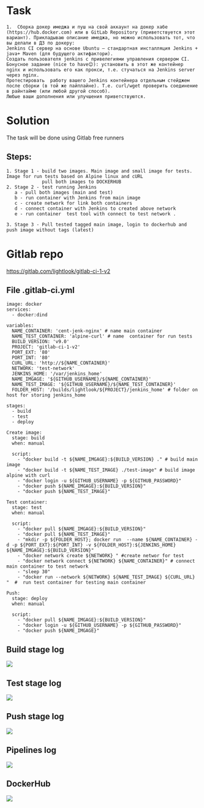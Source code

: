 # Task 
```
1.	Сборка докер имеджа и пуш на свой аккаунт на докер хабе (https://hub.docker.com) или в GitLab Repository (приветствуется этот вариант). Прикладываю описание имеджа, но можно использовать тот, что вы делали в ДЗ по докеру:
Jenkins CI сервер на основе Ubuntu – стандартная инсталляция Jenkins + java+ Maven (для будущего актифактори). 
Создать пользователя jenkins с привелегиями управления сервером CI.
Бонусное задание (nice to have😊): установить в этот же контейнер nginx и использовать его как прокси, т.е. стучаться на Jenkins server через nginx.
Протестировать  работу вашего Jenkins контейнера отдельным стейджем после сборки (в той же пайплайне). Т.е. curl/wget проверить соединение в райнтайме (или любой другой способ).
Любые ваши дополнения или улучшения приветствуются.
```
# Solution

The task will be done using Gitlab free runners

## Steps:
```
1. Stage 1 - build two images. Main image and small image for tests. Image for run tests based on Alpine linux and cURL
             pull both images to DOCKERHUB
2. Stage 2 - test running Jenkins
   a - pull both images (main and test)
   b - run container with Jenkins from main image
   с - create network for link both containers
   d - connect container with Jenkins to created above network
   e - run container  test tool with connect to test network . 

3. Stage 3 - Pull tested tagged main image, login to dockerhub and push image without tags (latest)
```
# Gitlab repo
https://gitlab.com/lightlook/gitlab-ci-1-v2


## File .gitlab-ci.yml
```
image: docker
services:
  - docker:dind

variables:
  NAME_CONTAINER: 'cent-jenk-nginx' # name main container 
  NAME_TEST_CONTAINER: 'alpine-curl' # name  container for run tests
  BUILD_VERSION: 'v9.0'
  PROJECT: 'gitlab-ci-1-v2'
  PORT_EXT: '80'
  PORT_INT: '80'
  CURL_URL: 'http://${NAME_CONTAINER}'
  NETWORK: 'test-network'
  JENKINS_HOME: '/var/jenkins_home'
  NAME_IMGAGE: '${GITHUB_USERNAME}/${NAME_CONTAINER}'
  NAME_TEST_IMAGE: '${GITHUB_USERNAME}/${NAME_TEST_CONTAINER}'
  FOLDER_HOST: '/builds/lightlook/${PROJECT}/jenkins_home' # folder on host for storing jenkins_home
 
stages:
  - build
  - test
  - deploy

Create image:
  stage: build
  when: manual
     
  script:
    - "docker build -t ${NAME_IMGAGE}:${BUILD_VERSION} ." # build main image 
    - "docker build -t ${NAME_TEST_IMAGE} ./test-image" # build image alpine with curl
    - "docker login -u ${GITHUB_USERNAME} -p ${GITHUB_PASSWORD}"
    - "docker push ${NAME_IMGAGE}:${BUILD_VERSION}"
    - "docker push ${NAME_TEST_IMAGE}"
 
Test container:
  stage: test
  when: manual

  script:
    - "docker pull ${NAME_IMGAGE}:${BUILD_VERSION}"
    - "docker pull ${NAME_TEST_IMAGE}"
    - "mkdir -p ${FOLDER_HOST}; docker run  --name ${NAME_CONTAINER} -d -p ${PORT_EXT}:${PORT_INT} -v ${FOLDER_HOST}:${JENKINS_HOME}  ${NAME_IMGAGE}:${BUILD_VERSION}"
    - "docker network create ${NETWORK} " #create networ for test
    - "docker network connect ${NETWORK} ${NAME_CONTAINER}" # connect main container to test network
    - "sleep 30"
    - "docker run --network ${NETWORK} ${NAME_TEST_IMAGE} ${CURL_URL} "  #  run test container for testing main container

Push:
  stage: deploy
  when: manual
 
  script: 
    - "docker pull ${NAME_IMGAGE}:${BUILD_VERSION}"
    - "docker login -u ${GITHUB_USERNAME} -p ${GITHUB_PASSWORD}"
    - "docker push ${NAME_IMGAGE}"
```
## Build stage log
![](https://github.com/fenixra73/Dnipro_DevOps_int_2020/raw/master/task4-gitlab-pipeline1-shared-runners/screenshot/pic1.png  )


## Test stage log

![](https://github.com/fenixra73/Dnipro_DevOps_int_2020/raw/master/task4-gitlab-pipeline1-shared-runners/screenshot/pic2.png  )

## Push stage log 
![](https://github.com/fenixra73/Dnipro_DevOps_int_2020/raw/master/task4-gitlab-pipeline1-shared-runners/screenshot/pic3.png  )

## Pipelines log
![](https://github.com/fenixra73/Dnipro_DevOps_int_2020/raw/master/task4-gitlab-pipeline1-shared-runners/screenshot/pic4.png  )


## DockerHub

![](https://github.com/fenixra73/Dnipro_DevOps_int_2020/raw/master/task4-gitlab-pipeline1-shared-runners/screenshot/pic5.png  )
